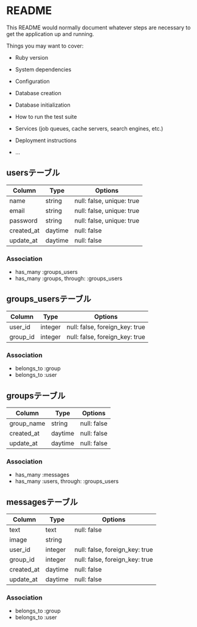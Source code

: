 # README

This README would normally document whatever steps are necessary to get the
application up and running.

Things you may want to cover:

* Ruby version

* System dependencies

* Configuration

* Database creation

* Database initialization

* How to run the test suite

* Services (job queues, cache servers, search engines, etc.)

* Deployment instructions

* ...

## usersテーブル

|Column|Type|Options|
|-----|-----|-----|
|name|string|null: false, unique: true|
|email|string|null: false, unique: true|
|password|string|null: false, unique: true|
|created_at|daytime|null: false|
|update_at|daytime|null: false|

### Association
- has_many :groups_users
- has_many :groups, through: :groups_users

## groups_usersテーブル

|Column|Type|Options|
|------|----|-------|
|user_id|integer|null: false, foreign_key: true|
|group_id|integer|null: false, foreign_key: true|

### Association
- belongs_to :group
- belongs_to :user

## groupsテーブル

|Column|Type|Options|
|-----|-----|-----|
|group_name|string|null: false|
|created_at|daytime|null: false|
|update_at|daytime|null: false|

### Association
- has_many :messages
- has_many :users, through: :groups_users

## messagesテーブル

|Column|Type|Options|
|-----|-----|-----|
|text|text|null: false|
|image|string||
|user_id|integer|null: false, foreign_key: true|
|group_id|integer|null: false, foreign_key: true|
|created_at|daytime|null: false|
|update_at|daytime|null: false|

### Association
- belongs_to :group
- belongs_to :user
